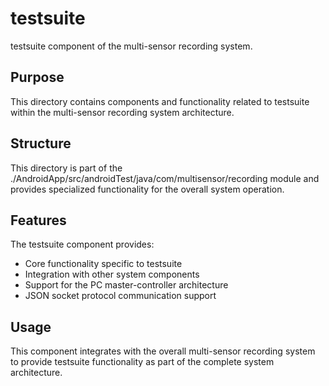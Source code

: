 # testsuite

testsuite component of the multi-sensor recording system.

## Purpose

This directory contains components and functionality related to testsuite within the multi-sensor recording system architecture.

## Structure

This directory is part of the ./AndroidApp/src/androidTest/java/com/multisensor/recording module and provides specialized functionality for the overall system operation.

## Features

The testsuite component provides:
- Core functionality specific to testsuite
- Integration with other system components
- Support for the PC master-controller architecture
- JSON socket protocol communication support

## Usage

This component integrates with the overall multi-sensor recording system to provide testsuite functionality as part of the complete system architecture.
